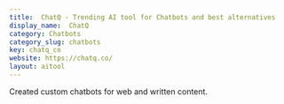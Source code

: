 ```yaml
---
title:  ChatQ - Trending AI tool for Chatbots and best alternatives
display_name:  ChatQ
category: Chatbots
category_slug: chatbots
key: chatq_co
website: https://chatq.co/
layout: aitool
---
```


Created custom chatbots for web and written content.
